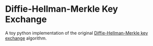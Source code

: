 # Diffie-Hellman-Merkle Key Exchange

A toy python implementation of the original [Diffie-Hellman-Merkle key exchange](https://en.wikipedia.org/wiki/Diffie–Hellman_key_exchange#Cryptographic_explanation) algorithm. 



